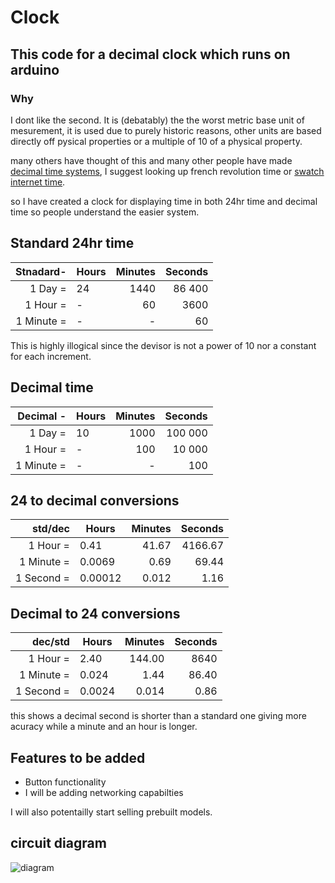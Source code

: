 # Clock

## This code for a decimal clock which runs on arduino

### Why

I dont like the second. It is (debatably) the the worst metric base unit of mesurement, it is used due to purely historic reasons, other units are based directly off pysical properties or a multiple of 10 of a physical property.

many others have thought of this and many other people have made [decimal time systems](https://en.wikipedia.org/wiki/Decimal_time), I suggest looking up french revolution time or [swatch internet time](https://en.wikipedia.org/wiki/Swatch_Internet_Time).

so I have created a clock for displaying time in both 24hr time and decimal time so people understand the easier system.

## Standard 24hr time

|Stnadard-|Hours|Minutes|Seconds|
|----------:|-----------------| ------------:|-------------:|
|1 Day =    | 24    | 1440|86 400|
|1 Hour =   |-| 60| 3600|
|1 Minute = |-|-| 60

This is highly illogical since the devisor is not a power of 10 nor a constant for each increment.

## Decimal time

|Decimal -|Hours|Minutes|Seconds|
|----------:|----| ------------:|-------------:|
|1 Day =    | 10 | 1000|100 000 |
|1 Hour  =|-| 100      | 10 000|
|1 Minute = |-|-| 100      |  

## 24 to decimal conversions

|std/dec|Hours|Minutes|Seconds|
|----------:|-------| -------:|-------------:|
|1 Hour =   | 0.41| 41.67| 4166.67|
|1 Minute = | 0.0069| 0.69| 69.44|
|1 Second = | 0.00012| 0.012| 1.16|

## Decimal to 24 conversions

|dec/std|Hours|Minutes|Seconds|
|----------:|-------| -------:|-------------:|
|1 Hour =   | 2.40| 144.00| 8640|
|1 Minute = | 0.024| 1.44| 86.40|
|1 Second = | 0.0024| 0.014| 0.86|

this shows a decimal second is shorter than a standard one giving more acuracy while a minute and an hour is longer.

## Features to be added

* Button functionality
* I will be adding networking capabilties

I will also potentailly start selling prebuilt models.

## circuit diagram

![diagram](https://github.com/etinaude/Decimal-Clock/tree/master/Photos/diagram.jpg)
